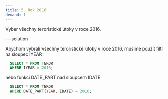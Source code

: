 ```yaml
---
title: 5. Rok 2016
demand: 1
---
```


Vyber všechny teroristické útoky v roce 2016.

---solution

Abychom vybrali všechny teroristické útoky v roce 2016, musíme použít filtr na sloupec IYEAR:

  ```sql
    SELECT * FROM TEROR 
    WHERE IYEAR = 2016;
  ```

nebo funkci DATE_PART nad sloupcem IDATE

  ```sql
    SELECT * FROM TEROR 
    WHERE DATE_PART(YEAR, IDATE) = 2016;
  ```
